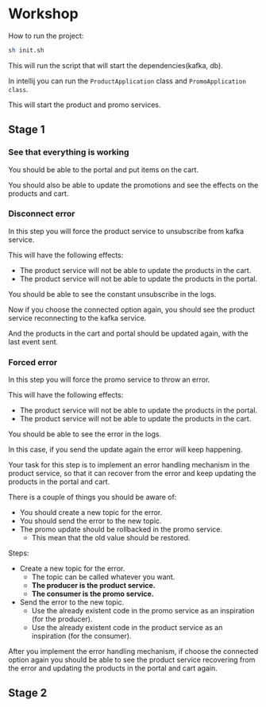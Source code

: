 # Workshop

How to run the project:

```bash
sh init.sh
```

This will run the script that will start the dependencies(kafka, db).

In intellij you can run the `ProductApplication` class and `PromoApplication class`.

This will start the product and promo services.

## Stage 1

### See that everything is working

You should be able to the portal and put items on the cart.

You should also be able to update the promotions and see the effects on the products and cart.


### Disconnect error

In this step you will force the product service to unsubscribe from kafka service.

This will have the following effects:
- The product service will not be able to update the products in the cart.
- The product service will not be able to update the products in the portal.

You should be able to see the constant unsubscribe in the logs.

Now if you choose the connected option again, you should see the product service reconnecting to the kafka service.

And the products in the cart and portal should be updated again, with the last event sent.


### Forced error

In this step you will force the promo service to throw an error.

This will have the following effects:
- The product service will not be able to update the products in the portal.
- The product service will not be able to update the products in the cart.

You should be able to see the error in the logs.

In this case, if you send the update again the error will keep happening.

Your task for this step is to implement an error handling mechanism in the product service, so that it can recover from the error and keep updating the products in the portal and cart.

There is a couple of things you should be aware of:
- You should create a new topic for the error.
- You should send the error to the new topic.
- The promo update should be rollbacked in the promo service.
  - This mean that the old value should be restored.

Steps:
- Create a new topic for the error.
  - The topic can be called whatever you want.
  - **The producer is the product service.**
  - **The consumer is the promo service.**
- Send the error to the new topic.
  - Use the already existent code in the promo service as an inspiration (for the producer).
  - Use the already existent code in the product service as an inspiration (for the consumer).

After you implement the error handling mechanism, if choose the connected option again you should be able to see the product service recovering from the error and updating the products in the portal and cart again.

## Stage 2
